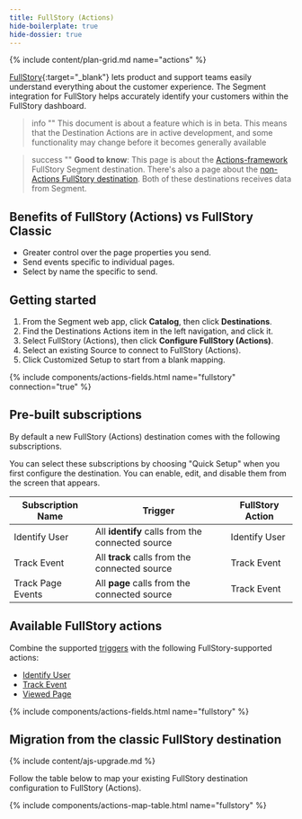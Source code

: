 ```yaml
---
title: FullStory (Actions)
hide-boilerplate: true
hide-dossier: true
---
```

{% include content/plan-grid.md name="actions" %}

[FullStory](https://www.fullstory.com/){:target="_blank"} lets product and support teams easily understand everything about the customer experience. The Segment integration for FullStory helps accurately identify your customers within the FullStory dashboard.

> info ""
> This document is about a feature which is in beta. This means that the Destination Actions are in active development, and some functionality may change before it becomes generally available


> success ""
> **Good to know**: This page is about the [Actions-framework](/docs/connections/destinations/actions/) FullStory Segment destination. There's also a page about the [non-Actions FullStory destination](/docs/connections/destinations/catalog/fullstory/). Both of these destinations receives data from Segment. 

## Benefits of FullStory (Actions) vs FullStory Classic

- Greater control over the page properties you send.
- Send events specific to individual pages.
- Select by name the specific to send.


## Getting started

1. From the Segment web app, click **Catalog**, then click **Destinations**.
2. Find the Destinations Actions item in the left navigation, and click it.
3. Select FullStory (Actions), then click **Configure FullStory (Actions)**.
4. Select an existing Source to connect to FullStory (Actions).
5. Click Customized Setup to start from a blank mapping.

{% include components/actions-fields.html name="fullstory" connection="true" %}


## Pre-built subscriptions

By default a new FullStory (Actions) destination comes with the following subscriptions.

You can select these subscriptions by choosing "Quick Setup" when you first configure the destination. You can enable, edit, and disable them from the screen that appears.

| Subscription Name | Trigger                                          | FullStory Action |
| ----------------- | ------------------------------------------------ | ---------------- |
| Identify User     | All **identify** calls from the connected source | Identify User    |
| Track Event       | All **track** calls from the connected source    | Track Event      |
| Track Page Events | All **page** calls from the connected source     | Track Event      |

## Available FullStory actions

Combine the supported [triggers](/docs/connections/destinations/actions/#components-of-a-destination-action) with the following FullStory-supported actions:
- [Identify User](#identify-user)
- [Track Event](#track-event)
- [Viewed Page](#viewed-page)

{% include components/actions-fields.html name="fullstory" %}

## Migration from the classic FullStory destination
{% include content/ajs-upgrade.md %}



Follow the table below to map your existing FullStory destination configuration to FullStory (Actions).

{% include components/actions-map-table.html name="fullstory" %}